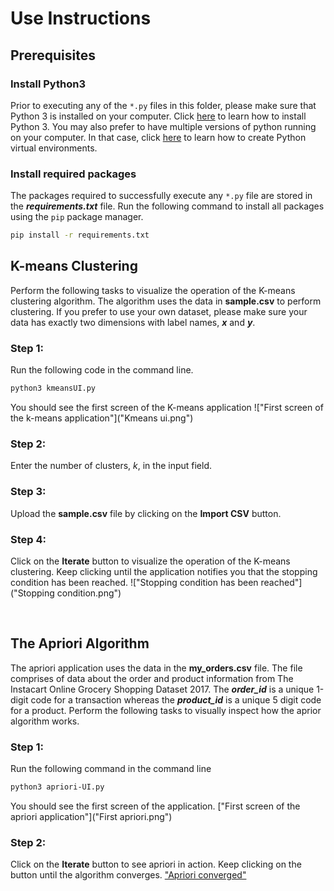 # Use Instructions

## Prerequisites

### Install Python3
Prior to executing any of the ```*.py``` files in this folder, please make sure that Python 3 is installed on your computer. Click [here]("https://www.python.org/downloads/") to learn how to install Python 3. You may also prefer to have multiple versions of python running on your computer. In that case, click [here]("https://docs.python.org/3/library/venv.html") to learn how to create Python virtual environments.

### Install required packages

The packages required to successfully execute any ```*.py``` file are stored in the ***requirements.txt*** file. Run the following command to install all packages using the ```pip``` package manager.
```bash
pip install -r requirements.txt
```
 

## K-means Clustering
Perform the following tasks to visualize the operation of the K-means clustering algorithm. The algorithm uses the data in **sample.csv** to perform clustering. If you prefer to use your own dataset, please make sure your data has exactly two dimensions with label names, ***x*** and ***y***.

### Step 1:
Run the following code in the command line.
```bash
python3 kmeansUI.py
```

You should see the first screen of the K-means application
!["First screen of the k-means application"]("Kmeans ui.png")

### Step 2: 
Enter the number of clusters, *k*, in the input field.

### Step 3:
Upload the **sample.csv** file by clicking on the **Import CSV** button.

### Step 4:
Click on the **Iterate** button to visualize the operation of the K-means clustering. Keep clicking until the application notifies you that the stopping condition has been reached.
!["Stopping condition has been reached"]("Stopping condition.png")

<br/>

## The Apriori Algorithm
The apriori application uses the data in the **my_orders.csv** file. The file comprises of data about the order and product information from The Instacart Online Grocery Shopping Dataset 2017. The ***order_id*** is a unique 1-digit code for a transaction whereas the ***product_id*** is a unique 5 digit code for a product.  Perform the following tasks to visually inspect how the aprior algorithm works.

### Step 1:
Run the following command in the command line
```bash
python3 apriori-UI.py
```

You should see the first screen of the application.
["First screen of the apriori application"]("First apriori.png")

### Step 2:
Click on the **Iterate** button to see apriori in action. Keep clicking on the button until the algorithm converges.
["Apriori converged"]("Converged.png")








